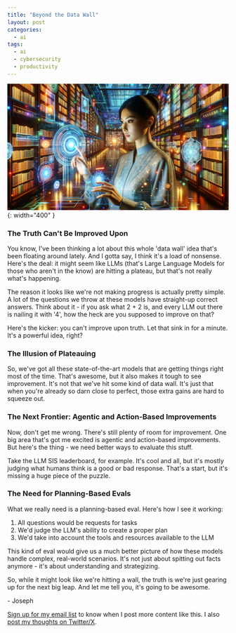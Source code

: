 ```yaml
---
title: "Beyond the Data Wall"
layout: post
categories:
  - ai
tags:
  - ai
  - cybersecurity
  - productivity
---
```

![](/assets/images/ai_truth_frontier.png){: width="400" }
### The Truth Can't Be Improved Upon

You know, I've been thinking a lot about this whole 'data wall' idea that's been floating around lately. And I gotta say, I think it's a load of nonsense. Here's the deal: it might seem like LLMs (that's Large Language Models for those who aren't in the know) are hitting a plateau, but that's not really what's happening.

The reason it looks like we're not making progress is actually pretty simple. A lot of the questions we throw at these models have straight-up correct answers. Think about it - if you ask what 2 + 2 is, and every LLM out there is nailing it with '4', how the heck are you supposed to improve on that?

Here's the kicker: you can't improve upon truth. Let that sink in for a minute. It's a powerful idea, right?

### The Illusion of Plateauing

So, we've got all these state-of-the-art models that are getting things right most of the time. That's awesome, but it also makes it tough to see improvement. It's not that we've hit some kind of data wall. It's just that when you're already so darn close to perfect, those extra gains are hard to squeeze out.

### The Next Frontier: Agentic and Action-Based Improvements

Now, don't get me wrong. There's still plenty of room for improvement. One big area that's got me excited is agentic and action-based improvements. But here's the thing - we need better ways to evaluate this stuff.

Take the LLM SIS leaderboard, for example. It's cool and all, but it's mostly judging what humans think is a good or bad response. That's a start, but it's missing a huge piece of the puzzle.

### The Need for Planning-Based Evals

What we really need is a planning-based eval. Here's how I see it working:

1. All questions would be requests for tasks
2. We'd judge the LLM's ability to create a proper plan
3. We'd take into account the tools and resources available to the LLM

This kind of eval would give us a much better picture of how these models handle complex, real-world scenarios. It's not just about spitting out facts anymore - it's about understanding and strategizing.

So, while it might look like we're hitting a wall, the truth is we're just gearing up for the next big leap. And let me tell you, it's going to be awesome.

\- Joseph

[Sign up for my email list](https://thacker.beehiiv.com/subscribe) to know when I post more content like this.
I also [post my thoughts on Twitter/X](https://x.com/rez0__).

<meta name="twitter:card" content="summary_large_image" />
<meta name="twitter:site" content="@rez0__" />
<meta name="twitter:creator" content="@rez0__" />
<meta property="og:url" content="https://josephthacker.com/ai/2024/08/22/beyond-the-data-wall.html" />
<meta property="og:title" content="Beyond the Data Wall" />
<meta property="og:description" content="Exploring why LLMs appear to plateau and the next frontier in AI evaluation" />
<meta property="og:image" content="https://josephthacker.com/assets/images/ai_truth_frontier.png" />
